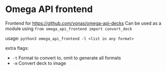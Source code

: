 # Omega API frontend

Frontend for https://github.com/vonas/omega-api-decks
Can be used as a module using `from omega_api_frontend import convert_deck`

usage: `python3 omega_api_frontend -l <list in any format>`

extra flags: 
- `-t` Format to convert to, omit to generate all formats
- `-m` Convert deck to image

